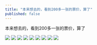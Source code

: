 ```yaml
---
title: "本来想去的，看到200多一张的票价，算了"
published: false
---
```

本来想去的，看到200多一张的票价，算了

![](./1.jpg)
![](./2.jpg)
![](./3.jpg)
![](./4.jpg)
![](./5.jpg)
![](./6.jpg)
![](./7.jpg)
![](./8.jpg)
![](./9.jpg)
